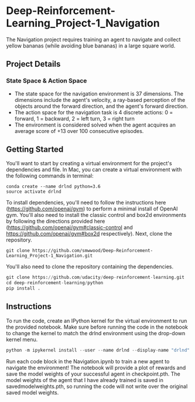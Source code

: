 # Deep-Reinforcement-Learning_Project-1_Navigation

The Navigation project requires training an agent to navigate and collect yellow bananas (while avoiding blue bananas) in a large square world.

## Project Details
### State Space & Action Space
* The state space for the navigation environment is 37 dimensions. The dimensions include the agent's velocity, a ray-based perception of the objects around the forward direction, and the agent's forward direction.
* The action space for the navigation task is 4 discrete actions: 0 = forward, 1 = backward, 2 = left turn, 3 = right turn
* The environment is considered solved when the agent acquires an average score of +13 over 100 consecutive episodes.

## Getting Started
You'll want to start by creating a virtual environment for the project's dependencies and file. In Mac, you can create a virtual environment with the following commands in terminal:

```
conda create --name drlnd python=3.6
source activate drlnd
```

To install dependencies, you'll need to follow the instructions here (https://github.com/openai/gym) to perform a minimal install of OpenAI gym. You'll also need to install the classic control and box2d environments by following the directions provided here (https://github.com/openai/gym#classic-control and https://github.com/openai/gym#box2d respectively).
Next, clone the repository.

```
git clone https://github.com/smwwood/Deep-Reinforcement-Learning_Project-1_Navigation.git
```

You'll also need to clone the repository containing the dependencies. 

```python
git clone https://github.com/udacity/deep-reinforcement-learning.git
cd deep-reinforcement-learning/python
pip install .
```


## Instructions
To run the code, create an IPython kernel for the virtual environment to run the provided notebook. Make sure before running the code in the notebook to change the kernel to match the drlnd environment using the drop-down kernel menu.

```python
python -m ipykernel install --user --name drlnd --display-name "drlnd"
```

Run each code block in the Navigation.ipynb to train a new agent to navigate the environment! The notebook will provide a plot of rewards and save the model weights of your successful agent in checkpoint.pth.  The model weights of the agent that I have already trained is saved in savedmodelweights.pth, so running the code will not write over the original saved model weights.
